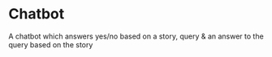 # Chatbot
A chatbot which answers yes/no based on a story, query &amp; an answer to the query based on the story

